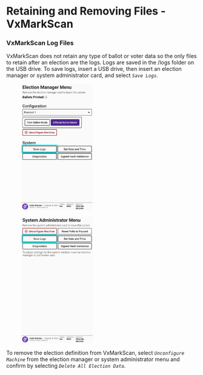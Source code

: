 # Retaining and Removing Files - VxMarkScan

### VxMarkScan Log Files

VxMarkScan does not retain any type of ballot or voter data so the only files to retain after an election are the logs. Logs are saved in the /logs folder on the USB drive. To save logs, insert a USB drive, then insert an election manager or system administrator card, and select _`Save Logs`_.

<div><figure><img src="../.gitbook/assets/mk-em-official-logs.png" alt="" width="188"><figcaption></figcaption></figure> <figure><img src="../.gitbook/assets/mk-sa-page copy.png" alt="" width="188"><figcaption></figcaption></figure></div>

To remove the election definition from VxMarkScan, select _`Unconfigure Machine`_ from the election manager or system administrator menu and confirm by selecting _`Delete All Election Data`_.&#x20;

